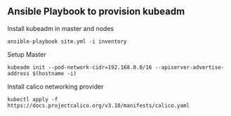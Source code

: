 ## Ansible Playbook to provision kubeadm

Install kubeadm in master and nodes 

```
ansible-playbook site.yml -i inventory
```

Setup Master

```
kubeadm init --pod-network-cidr=192.168.0.0/16 --apiserver-advertise-address $(hostname -i)
```


Install calico networking provider

```
kubectl apply -f https://docs.projectcalico.org/v3.10/manifests/calico.yaml
```
